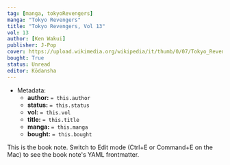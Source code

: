 ```yaml
---
tag: [manga, tokyoRevengers]
manga: "Tokyo Revengers"
title: "Tokyo Revengers, Vol 13"
vol: 13
author: [Ken Wakui]
publisher: J-Pop
cover: https://upload.wikimedia.org/wikipedia/it/thumb/0/07/Tokyo_Revengers_1.jpg/1280px-Tokyo_Revengers_1.jpg
bought: True
status: Unread
editor: Kōdansha
---
```



- Metadata:
	- **author:** `= this.author`
	- **status:** `= this.status`
	- **vol:** `= this.vol`
	- **title:** `= this.title`
	- **manga:** `= this.manga`
	- **bought:** `= this.bought`

This is the book note. Switch to Edit mode (Ctrl+E or Command+E on the Mac) to see the book note's YAML frontmatter.